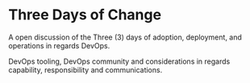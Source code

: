 # Three Days of Change

A open discussion of the Three (3) days of adoption, deployment, and operations in regards DevOps.

DevOps tooling, DevOps community and considerations in regards capability, responsibility and communications.
